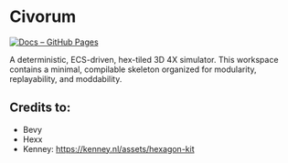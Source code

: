 # Civorum

[![Docs – GitHub Pages](https://img.shields.io/badge/docs-github%20pages-blue)](https://dennislent.github.io/Civorum/)

A deterministic, ECS-driven, hex-tiled 3D 4X simulator. This workspace contains a minimal, compilable skeleton organized for modularity, replayability, and moddability.

## Credits to:
- Bevy
- Hexx
- Kenney: https://kenney.nl/assets/hexagon-kit

